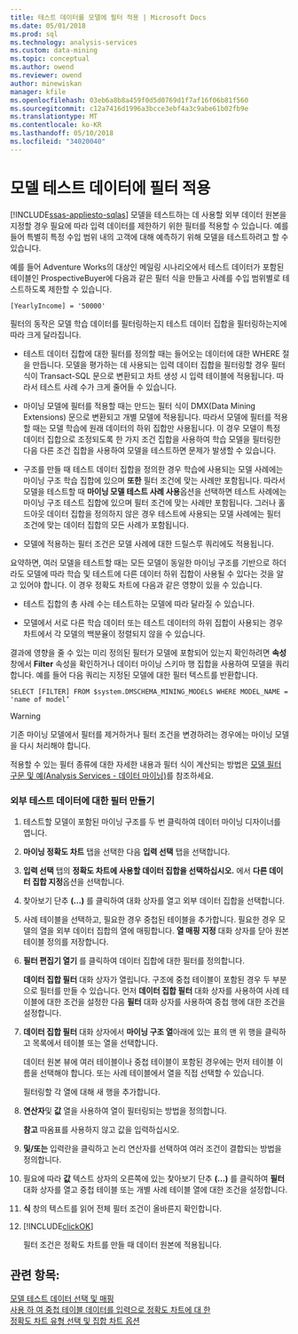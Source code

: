 ```yaml
---
title: 테스트 데이터를 모델에 필터 적용 | Microsoft Docs
ms.date: 05/01/2018
ms.prod: sql
ms.technology: analysis-services
ms.custom: data-mining
ms.topic: conceptual
ms.author: owend
ms.reviewer: owend
author: minewiskan
manager: kfile
ms.openlocfilehash: 03eb6a8b8a459f0d5d0769d1f7af16f06b81f560
ms.sourcegitcommit: c12a7416d1996a3bcce3ebf4a3c9abe61b02fb9e
ms.translationtype: MT
ms.contentlocale: ko-KR
ms.lasthandoff: 05/10/2018
ms.locfileid: "34020040"
---
```

# <a name="apply-filters-to-model-testing-data"></a>모델 테스트 데이터에 필터 적용
[!INCLUDE[ssas-appliesto-sqlas](../../includes/ssas-appliesto-sqlas.md)]
  모델을 테스트하는 데 사용할 외부 데이터 원본을 지정할 경우 필요에 따라 입력 데이터를 제한하기 위한 필터를 적용할 수 있습니다. 예를 들어 특별히 특정 수입 범위 내의 고객에 대해 예측하기 위해 모델을 테스트하려고 할 수 있습니다.  
  
 예를 들어 Adventure Works의 대상인 메일링 시나리오에서 테스트 데이터가 포함된 테이블인 ProspectiveBuyer에 다음과 같은 필터 식을 만들고 사례를 수입 범위별로 테스트하도록 제한할 수 있습니다.  
  
 `[YearlyIncome] = '50000'`  
  
 필터의 동작은 모델 학습 데이터를 필터링하는지 테스트 데이터 집합을 필터링하는지에 따라 크게 달라집니다.  
  
-   테스트 데이터 집합에 대한 필터를 정의할 때는 들어오는 데이터에 대한 WHERE 절을 만듭니다. 모델을 평가하는 데 사용되는 입력 데이터 집합을 필터링할 경우 필터 식이 Transact-SQL 문으로 변환되고 차트 생성 시 입력 테이블에 적용됩니다. 따라서 테스트 사례 수가 크게 줄어들 수 있습니다.  
  
-   마이닝 모델에 필터를 적용할 때는 만드는 필터 식이 DMX(Data Mining Extensions) 문으로 변환되고 개별 모델에 적용됩니다. 따라서 모델에 필터를 적용할 때는 모델 학습에 원래 데이터의 하위 집합만 사용됩니다. 이 경우 모델이 특정 데이터 집합으로 조정되도록 한 가지 조건 집합을 사용하여 학습 모델을 필터링한 다음 다른 조건 집합을 사용하여 모델을 테스트하면 문제가 발생할 수 있습니다.  
  
-   구조를 만들 때 테스트 데이터 집합을 정의한 경우 학습에 사용되는 모델 사례에는 마이닝 구조 학습 집합에 있으며 **또한** 필터 조건에 맞는 사례만 포함됩니다. 따라서 모델을 테스트할 때 **마이닝 모델 테스트 사례 사용**옵션을 선택하면 테스트 사례에는 마이닝 구조 테스트 집합에 있으며 필터 조건에 맞는 사례만 포함됩니다. 그러나 홀드아웃 데이터 집합을 정의하지 않은 경우 테스트에 사용되는 모델 사례에는 필터 조건에 맞는 데이터 집합의 모든 사례가 포함됩니다.  
  
-   모델에 적용하는 필터 조건은 모델 사례에 대한 드릴스루 쿼리에도 적용됩니다.  
  
 요약하면, 여러 모델을 테스트할 때는 모든 모델이 동일한 마이닝 구조를 기반으로 하더라도 모델에 따라 학습 및 테스트에 다른 데이터 하위 집합이 사용될 수 있다는 것을 알고 있어야 합니다. 이 경우 정확도 차트에 다음과 같은 영향이 있을 수 있습니다.  
  
-   테스트 집합의 총 사례 수는 테스트하는 모델에 따라 달라질 수 있습니다.  
  
-   모델에서 서로 다른 학습 데이터 또는 테스트 데이터의 하위 집합이 사용되는 경우 차트에서 각 모델의 백분율이 정렬되지 않을 수 있습니다.  
  
 결과에 영향을 줄 수 있는 미리 정의된 필터가 모델에 포함되어 있는지 확인하려면 **속성** 창에서 **Filter** 속성을 확인하거나 데이터 마이닝 스키마 행 집합을 사용하여 모델을 쿼리합니다. 예를 들어 다음 쿼리는 지정된 모델에 대한 필터 텍스트를 반환합니다.  
  
 `SELECT [FILTER] FROM $system.DMSCHEMA_MINING_MODELS WHERE MODEL_NAME = 'name of model’`  
  
> [!WARNING]  
>  기존 마이닝 모델에서 필터를 제거하거나 필터 조건을 변경하려는 경우에는 마이닝 모델을 다시 처리해야 합니다.  
  
 적용할 수 있는 필터 종류에 대한 자세한 내용과 필터 식이 계산되는 방법은 [모델 필터 구문 및 예&#40;Analysis Services - 데이터 마이닝&#41;](../../analysis-services/data-mining/model-filter-syntax-and-examples-analysis-services-data-mining.md)를 참조하세요.  
  
### <a name="create-a-filter-on-external-testing-data"></a>외부 테스트 데이터에 대한 필터 만들기  
  
1.  테스트할 모델이 포함된 마이닝 구조를 두 번 클릭하여 데이터 마이닝 디자이너를 엽니다.  
  
2.  **마이닝 정확도 차트** 탭을 선택한 다음 **입력 선택** 탭을 선택합니다.  
  
3.  **입력 선택** 탭의 **정확도 차트에 사용할 데이터 집합을 선택하십시오.** 에서 **다른 데이터 집합 지정**옵션을 선택합니다.  
  
4.  찾아보기 단추 **(…)** 를 클릭하여 대화 상자를 열고 외부 데이터 집합을 선택합니다.  
  
5.  사례 테이블을 선택하고, 필요한 경우 중첩된 테이블을 추가합니다. 필요한 경우 모델의 열을 외부 데이터 집합의 열에 매핑합니다. **열 매핑 지정** 대화 상자를 닫아 원본 테이블 정의를 저장합니다.  
  
6.  **필터 편집기 열기** 를 클릭하여 데이터 집합에 대한 필터를 정의합니다.  
  
     **데이터 집합 필터** 대화 상자가 열립니다. 구조에 중첩 테이블이 포함된 경우 두 부분으로 필터를 만들 수 있습니다. 먼저 **데이터 집합 필터** 대화 상자를 사용하여 사례 테이블에 대한 조건을 설정한 다음 **필터** 대화 상자를 사용하여 중첩 행에 대한 조건을 설정합니다.  
  
7.  **데이터 집합 필터** 대화 상자에서 **마이닝 구조 열**아래에 있는 표의 맨 위 행을 클릭하고 목록에서 테이블 또는 열을 선택합니다.  
  
     데이터 원본 뷰에 여러 테이블이나 중첩 테이블이 포함된 경우에는 먼저 테이블 이름을 선택해야 합니다. 또는 사례 테이블에서 열을 직접 선택할 수 있습니다.  
  
     필터링할 각 열에 대해 새 행을 추가합니다.  
  
8.  **연산자**및 **값** 열을 사용하여 열이 필터링되는 방법을 정의합니다.  
  
     **참고** 따옴표를 사용하지 않고 값을 입력하십시오.  
  
9. **및/또는** 입력란을 클릭하고 논리 연산자를 선택하여 여러 조건이 결합되는 방법을 정의합니다.  
  
10. 필요에 따라 **값** 텍스트 상자의 오른쪽에 있는 찾아보기 단추 **(…)** 를 클릭하여 **필터** 대화 상자를 열고 중첩 테이블 또는 개별 사례 테이블 열에 대한 조건을 설정합니다.  
  
11. **식** 창의 텍스트를 읽어 전체 필터 조건이 올바른지 확인합니다.  
  
12. [!INCLUDE[clickOK](../../includes/clickok-md.md)]  
  
     필터 조건은 정확도 차트를 만들 때 데이터 원본에 적용됩니다.  
  
## <a name="see-also"></a>관련 항목:  
 [모델 테스트 데이터 선택 및 매핑](../../analysis-services/data-mining/choose-and-map-model-testing-data.md)   
 [사용 하 여 중첩 테이블 데이터를 입력으로 정확도 차트에 대 한](../../analysis-services/data-mining/using-nested-table-data-as-an-input-for-an-accuracy-chart.md)   
 [정확도 차트 유형 선택 및 집합 차트 옵션](../../analysis-services/data-mining/choose-an-accuracy-chart-type-and-set-chart-options.md)  
  
  
